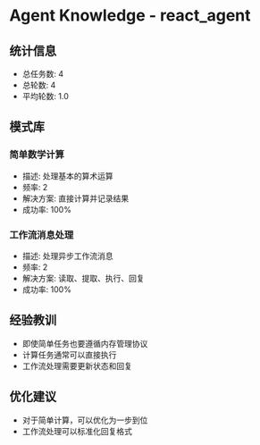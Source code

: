 # Agent Knowledge - react_agent

## 统计信息
- 总任务数: 4
- 总轮数: 4
- 平均轮数: 1.0

## 模式库
### 简单数学计算
- 描述: 处理基本的算术运算
- 频率: 2
- 解决方案: 直接计算并记录结果
- 成功率: 100%

### 工作流消息处理
- 描述: 处理异步工作流消息
- 频率: 2
- 解决方案: 读取、提取、执行、回复
- 成功率: 100%

## 经验教训
- 即使简单任务也要遵循内存管理协议
- 计算任务通常可以直接执行
- 工作流处理需要更新状态和回复

## 优化建议
- 对于简单计算，可以优化为一步到位
- 工作流处理可以标准化回复格式